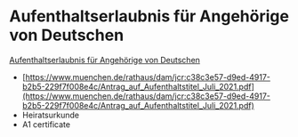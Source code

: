 # Aufenthaltserlaubnis für Angehörige von Deutschen

[Aufenthaltserlaubnis für Angehörige von Deutschen](http://www.muenchen.de/dienstleistungsfinder/muenchen/1099273/)

- [https://www.muenchen.de/rathaus/dam/jcr:c38c3e57-d9ed-4917-b2b5-229f7f008e4c/Antrag_auf_Aufenthaltstitel_Juli_2021.pdf](https://www.muenchen.de/rathaus/dam/jcr:c38c3e57-d9ed-4917-b2b5-229f7f008e4c/Antrag_auf_Aufenthaltstitel_Juli_2021.pdf)
- Heiratsurkunde
- A1 certificate



